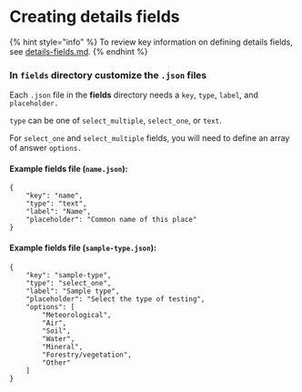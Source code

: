 # Creating details fields

{% hint style="info" %}
To review key information on defining details fields, see [details-fields.md](planning-configuration-and-data-structure/details-fields.md "mention").
{% endhint %}

### In `fields` directory customize the `.json` files

Each `.json` file in the **fields** directory needs a `key`, `type`, `label`, and `placeholder.`

`type` can be one of `select_multiple`, `select_one`, or `text`.

For `select_one` and `select_multiple` fields, you will need to define an array of answer `options.`

#### Example fields file (`name.json`):

```
{
    "key": "name",
    "type": "text",
    "label": "Name",
    "placeholder": "Common name of this place"
}
```

#### Example fields file (`sample-type.json`):

```
{
    "key": "sample-type",
    "type": "select_one",
    "label": "Sample type",
    "placeholder": "Select the type of testing",
    "options": [
    	"Meteorological",
    	"Air",
    	"Soil",
    	"Water",
    	"Mineral",
        "Forestry/vegetation",
    	"Other"
	]
}
```

